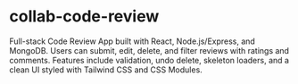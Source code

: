 # collab-code-review
Full-stack Code Review App built with React, Node.js/Express, and MongoDB. Users can submit, edit, delete, and filter reviews with ratings and comments. Features include validation, undo delete, skeleton loaders, and a clean UI styled with Tailwind CSS and CSS Modules.
